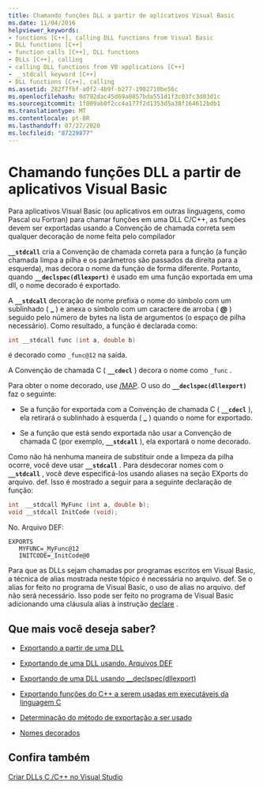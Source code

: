 ```yaml
---
title: Chamando funções DLL a partir de aplicativos Visual Basic
ms.date: 11/04/2016
helpviewer_keywords:
- functions [C++], calling DLL functions from Visual Basic
- DLL functions [C++]
- function calls [C++], DLL functions
- DLLs [C++], calling
- calling DLL functions from VB applications [C++]
- __stdcall keyword [C++]
- DLL functions [C++], calling
ms.assetid: 282f7fbf-a0f2-4b9f-b277-1982710be56c
ms.openlocfilehash: 8d792dac45d69a0857bda551d1f3c03fc3d03d1c
ms.sourcegitcommit: 1f009ab0f2cc4a177f2d1353d5a38f164612bdb1
ms.translationtype: MT
ms.contentlocale: pt-BR
ms.lasthandoff: 07/27/2020
ms.locfileid: "87229877"
---
```

# <a name="calling-dll-functions-from-visual-basic-applications"></a>Chamando funções DLL a partir de aplicativos Visual Basic

Para aplicativos Visual Basic (ou aplicativos em outras linguagens, como Pascal ou Fortran) para chamar funções em uma DLL C/C++, as funções devem ser exportadas usando a Convenção de chamada correta sem qualquer decoração de nome feita pelo compilador

**`__stdcall`** cria a Convenção de chamada correta para a função (a função chamada limpa a pilha e os parâmetros são passados da direita para a esquerda), mas decora o nome da função de forma diferente. Portanto, quando **`__declspec(dllexport)`** é usado em uma função exportada em uma dll, o nome decorado é exportado.

A **`__stdcall`** decoração de nome prefixa o nome do símbolo com um sublinhado ( **\_** ) e anexa o símbolo com um caractere de arroba ( **\@** ) seguido pelo número de bytes na lista de argumentos (o espaço de pilha necessário). Como resultado, a função é declarada como:

```C
int __stdcall func (int a, double b)
```

é decorado como `_func@12` na saída.

A Convenção de chamada C ( **`__cdecl`** ) decora o nome como `_func` .

Para obter o nome decorado, use [/MAP](reference/map-generate-mapfile.md). O uso do **`__declspec(dllexport)`** faz o seguinte:

- Se a função for exportada com a Convenção de chamada C ( **`__cdecl`** ), ela retirará o sublinhado à esquerda ( **\_** ) quando o nome for exportado.

- Se a função que está sendo exportada não usar a Convenção de chamada C (por exemplo, **`__stdcall`** ), ela exportará o nome decorado.

Como não há nenhuma maneira de substituir onde a limpeza da pilha ocorre, você deve usar **`__stdcall`** . Para desdecorar nomes com o **`__stdcall`** , você deve especificá-los usando aliases na seção EXports do arquivo. def. Isso é mostrado a seguir para a seguinte declaração de função:

```C
int  __stdcall MyFunc (int a, double b);
void __stdcall InitCode (void);
```

No. Arquivo DEF:

```
EXPORTS
   MYFUNC=_MyFunc@12
   INITCODE=_InitCode@0
```

Para que as DLLs sejam chamadas por programas escritos em Visual Basic, a técnica de alias mostrada neste tópico é necessária no arquivo. def. Se o alias for feito no programa de Visual Basic, o uso de alias no arquivo. def não será necessário. Isso pode ser feito no programa de Visual Basic adicionando uma cláusula alias à instrução [declare](/dotnet/visual-basic/language-reference/statements/declare-statement) .

## <a name="what-do-you-want-to-know-more-about"></a>Que mais você deseja saber?

- [Exportando a partir de uma DLL](exporting-from-a-dll.md)

- [Exportando de uma DLL usando. Arquivos DEF](exporting-from-a-dll-using-def-files.md)

- [Exportando de uma DLL usando __declspec(dllexport)](exporting-from-a-dll-using-declspec-dllexport.md)

- [Exportando funções do C++ a serem usadas em executáveis da linguagem C](exporting-cpp-functions-for-use-in-c-language-executables.md)

- [Determinação do método de exportação a ser usado](determining-which-exporting-method-to-use.md)

- [Nomes decorados](reference/decorated-names.md)

## <a name="see-also"></a>Confira também

[Criar DLLs C /C++ no Visual Studio](dlls-in-visual-cpp.md)
